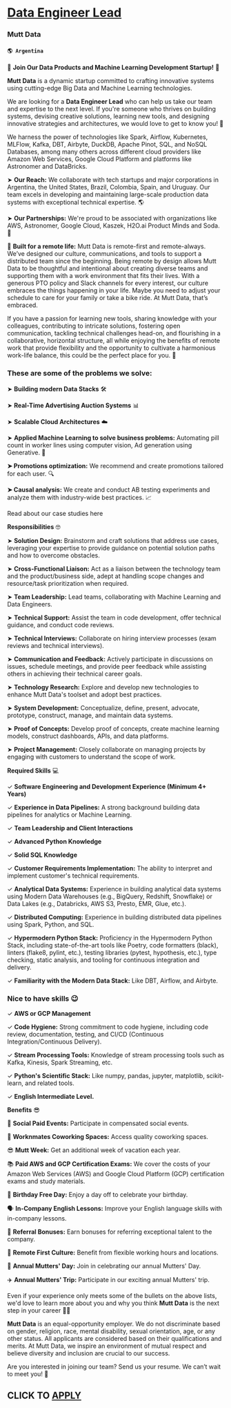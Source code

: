 # [Data Engineer Lead](https://www.remotewlb.com/apply/data-engineer-lead-41074)  
### Mutt Data  
#### `🌎 Argentina`  

🚀 **Join Our Data Products and Machine Learning Development Startup!** 🚀

 **Mutt Data** is a dynamic startup committed to crafting innovative systems using cutting-edge Big Data and Machine Learning technologies.

We are looking for a **Data Engineer Lead** who can help us take our team and expertise to the next level. If you're someone who thrives on building systems, devising creative solutions, learning new tools, and designing innovative strategies and architectures, we would love to get to know you! 🐶

We harness the power of technologies like Spark, Airflow, Kubernetes, MLFlow, Kafka, DBT, Airbyte, DuckDB, Apache Pinot, SQL, and NoSQL Databases, among many others across different cloud providers like Amazon Web Services, Google Cloud Platform and platforms like Astronomer and DataBricks.

➤ **Our Reach:** We collaborate with tech startups and major corporations in Argentina, the United States, Brazil, Colombia, Spain, and Uruguay. Our team excels in developing and maintaining large-scale production data systems with exceptional technical expertise. 🌎

➤ **Our Partnerships:** We're proud to be associated with organizations like AWS, Astronomer, Google Cloud, Kaszek, H2O.ai Product Minds and Soda. 🤝

🏡 **Built for a remote life:** Mutt Data is remote-first and remote-always. We’ve designed our culture, communications, and tools to support a distributed team since the beginning. Being remote by design allows Mutt Data to be thoughtful and intentional about creating diverse teams and supporting them with a work environment that fits their lives. With a generous PTO policy and Slack channels for every interest, our culture embraces the things happening in your life. Maybe you need to adjust your schedule to care for your family or take a bike ride. At Mutt Data, that’s embraced.

If you have a passion for learning new tools, sharing knowledge with your colleagues, contributing to intricate solutions, fostering open communication, tackling technical challenges head-on, and flourishing in a collaborative, horizontal structure, all while enjoying the benefits of remote work that provide flexibility and the opportunity to cultivate a harmonious work-life balance, this could be the perfect place for you. 🌟

### These are some of the problems we solve:

➤ **Building modern Data Stacks** 🛠️

➤ **Real-Time Advertising Auction Systems** 📊

➤ **Scalable Cloud Architectures** ☁️

➤ **Applied Machine Learning to solve business problems:** Automating pill count in worker lines using computer vision, Ad generation using Generative. 🤖

 **➤ Promotions optimization:** We recommend and create promotions tailored for each user. 🔍

 **➤ Causal analysis:** We create and conduct AB testing experiments and analyze them with industry-wide best practices. 📈

Read about our case studies here

**Responsibilities** 🤓

➤ **Solution Design:** Brainstorm and craft solutions that address use cases, leveraging your expertise to provide guidance on potential solution paths and how to overcome obstacles.

➤ **Cross-Functional Liaison:** Act as a liaison between the technology team and the product/business side, adept at handling scope changes and resource/task prioritization when required.

➤ **Team Leadership:** Lead teams, collaborating with Machine Learning and Data Engineers.

➤ **Technical Support:** Assist the team in code development, offer technical guidance, and conduct code reviews.

➤ **Technical Interviews:** Collaborate on hiring interview processes (exam reviews and technical interviews).

➤ **Communication and Feedback:** Actively participate in discussions on issues, schedule meetings, and provide peer feedback while assisting others in achieving their technical career goals.

➤ **Technology Research:** Explore and develop new technologies to enhance Mutt Data's toolset and adopt best practices.

➤ **System Development:** Conceptualize, define, present, advocate, prototype, construct, manage, and maintain data systems.

➤ **Proof of Concepts:** Develop proof of concepts, create machine learning models, construct dashboards, APIs, and data platforms.

➤ **Project Management:** Closely collaborate on managing projects by engaging with customers to understand the scope of work.

 **Required Skills** 💻

✓ **Software Engineering and Development Experience (Minimum 4+ Years)**

✓ **Experience in Data Pipelines:** A strong background building data pipelines for analytics or Machine Learning.

✓ **Team Leadership and Client Interactions**

✓ **Advanced Python Knowledge**

✓ **Solid SQL Knowledge**

✓ **Customer Requirements Implementation:** The ability to interpret and implement customer's technical requirements.

✓ **Analytical Data Systems:** Experience in building analytical data systems using Modern Data Warehouses (e.g., BigQuery, Redshift, Snowflake) or Data Lakes (e.g., Databricks, AWS S3, Presto, EMR, Glue, etc.).

✓ **Distributed Computing:** Experience in building distributed data pipelines using Spark, Python, and SQL.

✓ **Hypermodern Python Stack:** Proficiency in the Hypermodern Python Stack, including state-of-the-art tools like Poetry, code formatters (black), linters (flake8, pylint, etc.), testing libraries (pytest, hypothesis, etc.), type checking, static analysis, and tooling for continuous integration and delivery.

✓ **Familiarity with the Modern Data Stack:** Like DBT, Airflow, and Airbyte.

### Nice to have skills 😉

✓ **AWS or GCP Management**

✓ **Code Hygiene:** Strong commitment to code hygiene, including code review, documentation, testing, and CI/CD (Continuous Integration/Continuous Delivery).

✓ **Stream Processing Tools:** Knowledge of stream processing tools such as Kafka, Kinesis, Spark Streaming, etc.

✓ **Python's Scientific Stack:** Like numpy, pandas, jupyter, matplotlib, scikit-learn, and related tools.

✓ **English Intermediate Level.**

 **Benefits** 😎

🎉 **Social Paid Events:** Participate in compensated social events.

🏢 **Worknmates Coworking Spaces:** Access quality coworking spaces.

😎 **Mutt Week:** Get an additional week of vacation each year.

📚 **Paid AWS and GCP Certification Exams:** We cover the costs of your Amazon Web Services (AWS) and Google Cloud Platform (GCP) certification exams and study materials.

🎈 **Birthday Free Day:** Enjoy a day off to celebrate your birthday.

🗣️ **In-Company English Lessons:** Improve your English language skills with in-company lessons.

👥 **Referral Bonuses:** Earn bonuses for referring exceptional talent to the company.

🏡 **Remote First Culture:** Benefit from flexible working hours and locations.

🌼 **Annual Mutters' Day:** Join in celebrating our annual Mutters' Day.

✈️ **Annual Mutters' Trip:** Participate in our exciting annual Mutters' trip.

Even if your experience only meets some of the bullets on the above lists, we'd love to learn more about you and why you think **Mutt Data** is the next step in your career 🙌😊

 **Mutt Data** is an equal-opportunity employer. We do not discriminate based on gender, religion, race, mental disability, sexual orientation, age, or any other status. All applicants are considered based on their qualifications and merits. At Mutt Data, we inspire an environment of mutual respect and believe diversity and inclusion are crucial to our success.

Are you interested in joining our team? Send us your resume. We can’t wait to meet you! 🤝

  
## CLICK TO [APPLY](https://www.remotewlb.com/apply/data-engineer-lead-41074)

